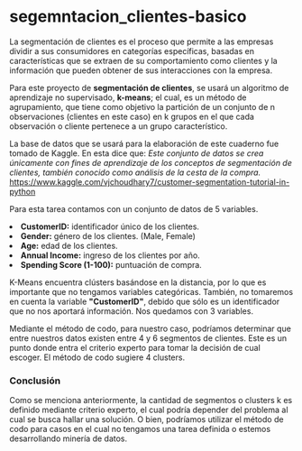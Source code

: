 # segemntacion_clientes-basico


La segmentación de clientes es el proceso que permite a las empresas dividir a sus consumidores en categorías específicas, basadas en características que se extraen de su comportamiento como clientes y la información que pueden obtener de sus interacciones con la empresa.

Para este proyecto de <b>segmentación de clientes</b>, se usará un algoritmo de aprendizaje no supervisado, <b>k-means</b>; el cual, es un método de agrupamiento, que tiene como objetivo la partición de un conjunto de n observaciones (clientes en este caso) en k grupos en el que cada observación o cliente pertenece a un grupo característico. 

La base de datos que se usará para la elaboración de este cuaderno fue tomado de Kaggle. En esta dice que: 
_Este conjunto de datos se crea únicamente con fines de aprendizaje de los conceptos de segmentación de clientes, también conocido como análisis de la cesta de la compra._
https://www.kaggle.com/vjchoudhary7/customer-segmentation-tutorial-in-python


Para esta tarea contamos con un conjunto de datos de 5 variables.
<li> <b>CustomerID:</b> identificador único de los clientes.
<li> <b>Gender:</b> género de los clientes. (Male, Female)
<li> <b>Age:</b> edad de los clientes.
<li> <b>Annual Income:</b> ingreso de los clientes por año.
<li> <b>Spending Score (1-100):</b> puntuación de compra. 
    
K-Means encuentra clústers basándose en la distancia, por lo que es importante que no tengamos variables categóricas. También, no tomaremos en cuenta la variable <b>"CustomerID"</b>, debido que sólo es un identificador que no nos aportará información. Nos quedamos con 3 variables.
    
Mediante el método de codo, para nuestro caso, podríamos determinar que entre nuestros datos existen entre 4 y 6 segmentos de clientes. Este es un punto donde entra el criterio experto para tomar la decisión de cual escoger. El método de codo sugiere 4 clusters.
    
### Conclusión
    
Como se menciona anteriormente, la cantidad de segmentos o clusters k es definido mediante criterio experto, el cual podría depender del problema al cual se busca hallar una solución. O bien, podríamos utilizar el método de codo para casos en el cual no tengamos una tarea definida o estemos desarrollando minería de datos.
 